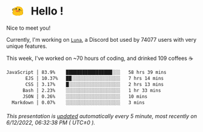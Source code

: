 <h1>   <img src="./spoinky.gif" style="vertical-align:middle;" width="30px">   Hello ! </h1>

Nice to meet you!

Currently, I'm working on <a href='https://github.com/Asgarrrr/Luna'>`Luna`</a>, a Discord bot used by 74077 users with very unique features.

This week, I've worked on ~70 hours of coding, and drinked 109 coffees ☕

```
JavaScript │ 83.9%    █████████████████░░░   58 hrs 39 mins
       EJS │ 10.37%   ██░░░░░░░░░░░░░░░░░░   7 hrs 14 mins
       CSS │ 3.17%    █░░░░░░░░░░░░░░░░░░░   2 hrs 13 mins
      Bash │ 2.23%    ░░░░░░░░░░░░░░░░░░░░   1 hr 33 mins
      JSON │ 0.26%    ░░░░░░░░░░░░░░░░░░░░   10 mins
  Markdown │ 0.07%    ░░░░░░░░░░░░░░░░░░░░   3 mins
```

###### This presentation is [updated](https://github.com/Asgarrrr) automatically every 5 minute, most recently on 6/12/2022, 06:32:38 PM ( UTC±0 ).
